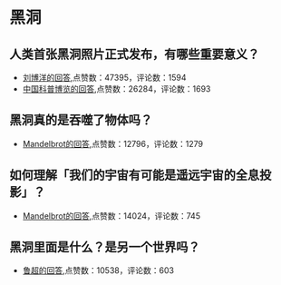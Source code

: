 #  黑洞 
## 人类首张黑洞照片正式发布，有哪些重要意义？
- [刘博洋的回答](https://www.zhihu.com/question/318763133/answer/647242474),点赞数：47395，评论数：1594
- [中国科普博览的回答](https://www.zhihu.com/question/318763133/answer/647239876),点赞数：26284，评论数：1693
## 黑洞真的是吞噬了物体吗？
- [Mandelbrot的回答](https://www.zhihu.com/question/35081072/answer/66940451),点赞数：12796，评论数：1279
## 如何理解「我们的宇宙有可能是遥远宇宙的全息投影」？
- [Mandelbrot的回答](https://www.zhihu.com/question/40016709/answer/156451541),点赞数：14024，评论数：745
## 黑洞里面是什么？是另一个世界吗？
- [鲁超的回答](https://www.zhihu.com/question/27191702/answer/653612946),点赞数：10538，评论数：603
